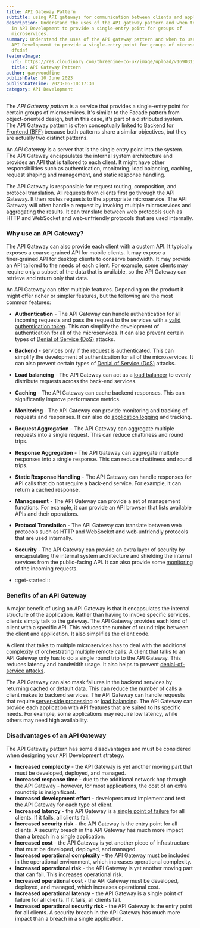 ```yaml
---
title: API Gateway Pattern
subtitle: using API gateways for communication between clients and applications
description: Understand the uses of the API gateway pattern and when to use it
  in API Development to provide a single-entry point for groups of
  microservices.
summary: Understand the uses of the API gateway pattern and when to use it in
  API Development to provide a single-entry point for groups of microservices.
  dfsdaf
featureImage:
  url: https://res.cloudinary.com/threenine-co-uk/image/upload/v1690313878/api-gateway_r7vd0m.jpg
  title: API Gateway Pattern
author: garywoodfine
publishDate: 10 June 2023
publishDateTime: 2023-06-10:17:30
category: API Development
---
```

The _API Gateway pattern_ is a service that provides a single-entry point for certain groups of microservices. It's similar to the 
Facade pattern from object-oriented design, but in this case, it's part of a distributed system. The API Gateway pattern 
is often conceptually linked to [Backend for Frontend (BFF)](https://threenine.blog/posts/backend-for-frontend-design-pattern) 
because both patterns share a similar objectives, but they are actually two distinct patterns.


An _API Gateway_ is a server that is the single entry point into the system. The API Gateway encapsulates the internal 
system architecture and provides an API that is tailored to each client. It might have other responsibilities such as authentication, monitoring, load balancing, 
caching, request shaping and management, and static response handling.

The API Gateway is responsible for request routing, composition, and protocol translation. All requests from clients 
first go through the API Gateway. It then routes requests to the appropriate microservice. The API Gateway will often 
handle a request by invoking multiple microservices and aggregating the results. It can translate between web 
protocols such as HTTP and WebSocket and web‑unfriendly protocols that are used internally.

### Why use an API Gateway?

The API Gateway can also provide each client with a custom API. It typically exposes a coarse‑grained API for mobile clients.
It may expose a finer‑grained API for desktop clients to conserve bandwidth. It may provide an API tailored to the needs of
each client. For example, some clients may require only a subset of the data that is available, so the API Gateway
can retrieve and return only that data.

An API Gateway can offer multiple features. Depending on the product it might offer richer or simpler features, 
but the following are the most common features:

* **Authentication** - The API Gateway can handle authentication for all incoming requests and pass the request to the 
  services with a [valid authentication token](https://en.wikipedia.org/wiki/Authentication_token). This can simplify 
  the development of authentication for all of the microservices. It can also prevent certain types of [Denial of Service (DoS)](https://en.wikipedia.org/wiki/Denial-of-service_attack) attacks.
* **Backend** - services only if the request is authenticated. This can simplify the development of authentication for 
  all of the microservices. It can also prevent certain types of [Denial of Service (DoS)](https://en.wikipedia.org/wiki/Denial-of-service_attack) attacks.
* **Load balancing** - The API Gateway can act as a [load balancer](https://en.wikipedia.org/wiki/Load_balancing_(computing)) to evenly distribute requests across the back‑end services.
* **Caching** - The API Gateway can cache backend responses. This can significantly improve performance metrics.
* **Monitoring** - The API Gateway can provide monitoring and tracking of requests and responses. It can also do 
  [application logging](https://en.wikipedia.org/wiki/Application_logging) and tracking.
* **Request Aggregation** - The API Gateway can aggregate multiple requests into a single request. This can reduce 
  chattiness and round trips.
* **Response Aggregation** - The API Gateway can aggregate multiple responses into a single response. This can reduce 
  chattiness and round trips.
* **Static Response Handling** - The API Gateway can handle responses for API calls that do not require a back‑end service. 
  For example, it can return a cached response.
* **Management** - The API Gateway can provide a set of management functions. For example, it can provide an API 
  browser that lists available APIs and their operations.
* **Protocol Translation** - The API Gateway can translate between web protocols such as HTTP and WebSocket and 
  web‑unfriendly protocols that are used internally.
* **Security** - The API Gateway can provide an extra layer of security by encapsulating the internal system architecture 
  and shielding the internal services from the public-facing API. It can also provide some [monitoring](https://en.wikipedia.org/wiki/Monitoring_(medicine)) of the incoming requests.
  
* ::get-started
  ::

### Benefits of an API Gateway

A major benefit of using an API Gateway is that it encapsulates the internal structure of the application. Rather than 
having to invoke specific services, clients simply talk to the gateway. The API Gateway provides each kind of client 
with a specific API. This reduces the number of round trips between the client and application. It also simplifies 
the client code. 

A client that talks to multiple microservices has to deal with the additional complexity of orchestrating multiple
remote calls. A client that talks to an API Gateway only has to do a single round trip to the API Gateway. This
reduces latency and bandwidth usage. It also helps to prevent [denial-of-service attacks](https://en.wikipedia.org/wiki/Denial-of-service_attack).

The API Gateway can also mask failures in the backend services by returning cached or default data. This can
reduce the number of calls a client makes to backend services. The API Gateway can handle requests that require
[server-side processing](https://en.wikipedia.org/wiki/Server-side_processing) or [load balancing](https://en.wikipedia.org/wiki/Load_balancing_(computing)).
The API Gateway can provide each application with API features that are suited to its specific needs. For example,
some applications may require low latency, while others may need high availability.

### Disadvantages of an API Gateway

The API Gateway pattern has some disadvantages and must be considered when designing your API Development strategy.

* **Increased complexity** - the API Gateway is yet another moving part that must be developed, deployed, and managed.
* **Increased response time** - due to the additional network hop through the API Gateway - however, for most applications, the cost of an extra roundtrip is insignificant.
* **Increased development effort** - developers must implement and test the API Gateway for each type of client.
* **Increased latency** - the API Gateway is a [single point of failure](https://en.wikipedia.org/wiki/Single_point_of_failure) for all clients. If it fails, all clients fail.
* **Increased security risk** - the API Gateway is the entry point for all clients. A security breach in the API Gateway has much more impact than a breach in a single application.
* **Increased cost** - the API Gateway is yet another piece of infrastructure that must be developed, deployed, and managed.
* **Increased operational complexity** - the API Gateway must be included in the operational environment, which increases operational complexity.
* **Increased operational risk** - the API Gateway is yet another moving part that can fail. This increases operational risk.
* **Increased operational cost** - the API Gateway must be developed, deployed, and managed, which increases operational cost.
* **Increased operational latency** - the API Gateway is a single point of failure for all clients. If it fails, all clients fail.
* **Increased operational security risk** - the API Gateway is the entry point for all clients. A security breach in the API Gateway has much more impact than a breach in a single application.

